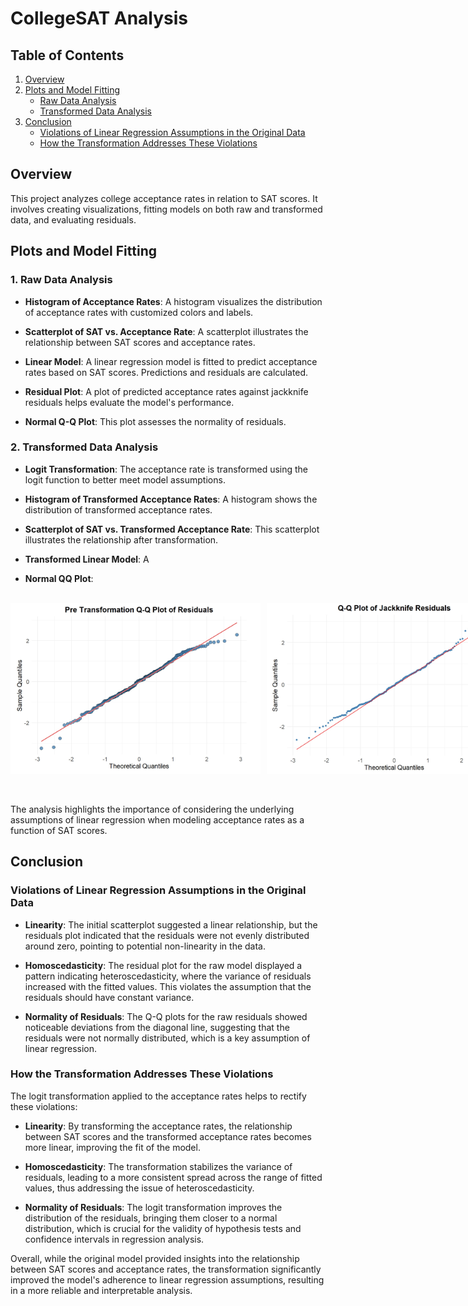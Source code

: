 # CollegeSAT Analysis
 
## Table of Contents

1. [Overview](#overview) 
2. [Plots and Model Fitting](#plots-and-model-fitting)
   - [Raw Data Analysis](#1-raw-data-analysis)
   - [Transformed Data Analysis](#2-transformed-data-analysis)
3. [Conclusion](#conclusion)
   - [Violations of Linear Regression Assumptions in the Original Data](#violations-of-linear-regression-assumptions-in-the-original-data)
   - [How the Transformation Addresses These Violations](#how-the-transformation-addresses-these-violations)

## Overview

This project analyzes college acceptance rates in relation to SAT scores. It involves creating visualizations, fitting models on both raw and transformed data, and evaluating residuals.

## Plots and Model Fitting

### 1. Raw Data Analysis

- **Histogram of Acceptance Rates**: A histogram visualizes the distribution of acceptance rates with customized colors and labels.
  
- **Scatterplot of SAT vs. Acceptance Rate**: A scatterplot illustrates the relationship between SAT scores and acceptance rates.

- **Linear Model**: A linear regression model is fitted to predict acceptance rates based on SAT scores. Predictions and residuals are calculated.

- **Residual Plot**: A plot of predicted acceptance rates against jackknife residuals helps evaluate the model's performance.

- **Normal Q-Q Plot**: This plot assesses the normality of residuals.

### 2. Transformed Data Analysis

- **Logit Transformation**: The acceptance rate is transformed using the logit function to better meet model assumptions.

- **Histogram of Transformed Acceptance Rates**: A histogram shows the distribution of transformed acceptance rates.

- **Scatterplot of SAT vs. Transformed Acceptance Rate**: This scatterplot illustrates the relationship after transformation.

- **Transformed Linear Model**: A

- **Normal QQ Plot**:

<br>

<div style="display: flex;">
    <img src="https://github.com/RoryQo/College-Acceptance-and-SAT-Scores/raw/main/PreQQ.jpg" style="width: 400px; margin-right: 10px;" alt="Pre Transformation Q-Q Plot">
    <img src="https://github.com/RoryQo/College-Acceptance-and-SAT-Scores/raw/main/QQ.jpg" style="width: 400px;" alt="Post Transformation Q-Q Plot">
</div>

<br>
<br>

The analysis highlights the importance of considering the underlying assumptions of linear regression when modeling acceptance rates as a function of SAT scores. 

## Conclusion

### Violations of Linear Regression Assumptions in the Original Data

- **Linearity**: The initial scatterplot suggested a linear relationship, but the residuals plot indicated that the residuals were not evenly distributed around zero, pointing to potential non-linearity in the data.

- **Homoscedasticity**: The residual plot for the raw model displayed a pattern indicating heteroscedasticity, where the variance of residuals increased with the fitted values. This violates the assumption that the residuals should have constant variance.

- **Normality of Residuals**: The Q-Q plots for the raw residuals showed noticeable deviations from the diagonal line, suggesting that the residuals were not normally distributed, which is a key assumption of linear regression.

### How the Transformation Addresses These Violations

The logit transformation applied to the acceptance rates helps to rectify these violations:

- **Linearity**: By transforming the acceptance rates, the relationship between SAT scores and the transformed acceptance rates becomes more linear, improving the fit of the model.

- **Homoscedasticity**: The transformation stabilizes the variance of residuals, leading to a more consistent spread across the range of fitted values, thus addressing the issue of heteroscedasticity.

- **Normality of Residuals**: The logit transformation improves the distribution of the residuals, bringing them closer to a normal distribution, which is crucial for the validity of hypothesis tests and confidence intervals in regression analysis.

Overall, while the original model provided insights into the relationship between SAT scores and acceptance rates, the transformation significantly improved the model's adherence to linear regression assumptions, resulting in a more reliable and interpretable analysis.
